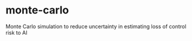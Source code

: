 # monte-carlo
Monte Carlo simulation to reduce uncertainty in estimating loss of control risk to AI
